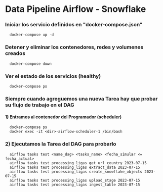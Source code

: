 # Data Pipeline Airflow - Snowflake

### Iniciar los servicio definidos en "docker-compose.json"
      docker-compose up -d

### Detener y eliminar los contenedores, redes y volumenes creados
      docker-compose down

### Ver el estado de los servicios (healthy)
      docker-compose ps


### Siempre cuando agreguemos una nueva Tarea hay que probar su flujo de trabajo en el DAG

#### 1) Entramos al contenedor del Programador (scheduler)
      docker-compose ps
      docker exec -it <dir>-airflow-scheduler-1 /bin/bash

### 2) Ejecutamos la Tarea del DAG para probarlo
      airflow tasks test <name_dag> <tasks_name> <fecha_simular <= fecha_actual>
      airflow tasks test processing_ligas get_url_country 2023-07-15
      airflow tasks test processing_ligas extract_data 2023-07-15
      airflow tasks test processing_ligas create_snowflake_objects 2023-07-15
      airflow tasks test processing_ligas upload_stage 2023-07-15
      airflow tasks test processing_ligas ingest_table 2023-07-15

